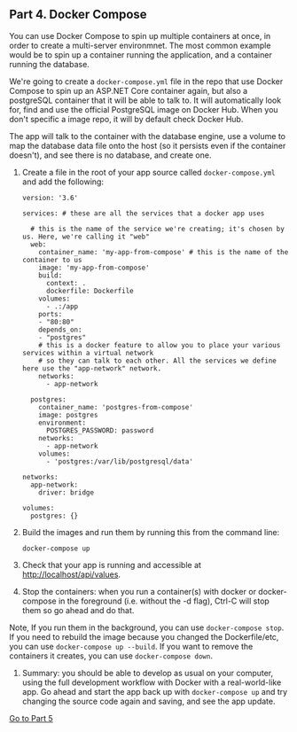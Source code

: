 ## Part 4. Docker Compose

You can use Docker Compose to spin up multiple containers at once, in order to create a multi-server environmnet. The most common example would be to spin up a container running the application, and a container running the database.

We're going to create a `docker-compose.yml` file in the repo that use Docker Compose to spin up an ASP.NET Core container again, but also a postgreSQL container that it will be able to talk to. It will automatically look for, find and use the official PostgreSQL image on Docker Hub. When you don't specific a image repo, it will by default check Docker Hub.

The app will talk to the container with the database engine, use a volume to map the database data file onto the host (so it persists even if the container doesn't), and see there is no database, and create one.

1. Create a file in the root of your app source called `docker-compose.yml` and add the following:

    ```
    version: '3.6'

    services: # these are all the services that a docker app uses

      # this is the name of the service we're creating; it's chosen by us. Here, we're calling it "web"
      web: 
        container_name: 'my-app-from-compose' # this is the name of the container to us
        image: 'my-app-from-compose'
        build:
          context: .
          dockerfile: Dockerfile
        volumes:
          - .:/app
        ports:
        - "80:80"
        depends_on:
        - "postgres"
        # this is a docker feature to allow you to place your various services within a virtual network 
        # so they can talk to each other. All the services we define here use the "app-network" network.
        networks:
          - app-network

      postgres:
        container_name: 'postgres-from-compose'
        image: postgres
        environment:
          POSTGRES_PASSWORD: password
        networks:
          - app-network
        volumes:
          - 'postgres:/var/lib/postgresql/data'

    networks:
      app-network:
        driver: bridge

    volumes:
      postgres: {}
    ```

1. Build the images and run them by running this from the command line:

    `docker-compose up`

1. Check that your app is running and accessible at [http://localhost/api/values](http://localhost/api/values).

1. Stop the containers: when you run a container(s) with docker or docker-compose in the foreground (i.e. without the -d flag), Ctrl-C will stop them so go ahead and do that. 

Note, If you run them in the background, you can use `docker-compose stop`. If you need to rebuild the image because you changed the Dockerfile/etc, you can use `docker-compose up --build`. If you want to remove the containers it creates, you can use `docker-compose down`.
 
1. Summary: you should be able to develop as usual on your computer, using the full development workflow with Docker with a real-world-like app. Go ahead and start the app back up with `docker-compose up` and try changing the source code again and saving, and see the app update.

[Go to Part 5](README-part5.md)